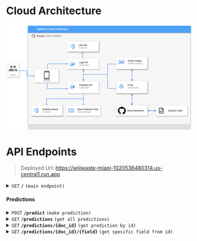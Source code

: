# Cloud Architecture

<p align="center">
  <img src="img/cloudarch.png" alt="cloudarchitecture" />
</p>


# API Endpoints

>Deployed Url: https://wijiwaste-mlapi-1020536480314.us-central1.run.app

<details>
 <summary><code>GET</code> <code><b>/</b></code> <code>(main endpoint)</code></summary>

##### Parameters
> None

##### Request Body
> None


##### Response Body

```json
{
"status": "success", 
"message": "WijiWaste API is running..."
}
```
</details>


#### Predictions

<details>
 <summary><code>POST</code> <code><b>/predict</b></code> <code>(make prediction)</code></summary>


##### Request Body
```json
{
   "file": "image"
}
```

##### Response Body
```json
{
    "prediction_id": int,
    "prediction": int,
    "confidence": float,
    "message": string,
    "timestamp": string,
    "image_url": string,
}
```
</details>

<details>
 <summary><code>GET</code> <code><b>/predictions</b></code> <code>(get all predictions)</code></summary>


##### Request Body
> None

##### Response Body
```json
{
    "predictions": [
        {
            
            "prediction_id": int,
            "prediction": int,
            "confidence": float,
            "message": string,
            "timestamp": string,
            "image_url": string,
        },
        
        {
            "prediction_id": int,
            "prediction": int,
            "confidence": float,
            "message": string,
            "timestamp": string,
            "image_url": string,
        }
    ]
}
```
</details>

<details>
 <summary><code>GET</code> <code><b>/predictions/{doc_id}</b></code> <code>(get prediction by id)</code></summary>

##### Path Parameter
> | name | type | data type |
> |-----------|-----------|-------------------------|
> | doc_id | required | string|


##### Response Body
```json
{
    "prediction_id": int,
    "prediction": int,
    "confidence": float,
    "message": string,
    "timestamp": string,
    "image_url": string,
}
```
</details>

<details>
 <summary><code>GET</code> <code><b>/predictions/{doc_id}/{field}</b></code> <code>(get spesific field from id)</code></summary>

##### Path Parameter
> | name | type | data type |
> |-----------|-----------|-------------------------|
> | doc_id | required | string|
> | field | required | string|

##### Request Body
> None

##### Response Body
```json
{
    "field_content": "string"
}
```
</details>








